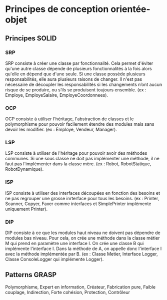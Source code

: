 # Principes de conception orientée-objet

## Principes SOLID

### SRP

SRP consiste à créer une classe par fonctionnalité. Cela permet d'éviter qu'une autre classe dépende de plusieurs fonctionnalités à la fois alors qu'elle en dépend que d'une seule. Si une classe possède plusieurs responsabilités, elle aura plusieurs raisons de changer. 
Il n'est pas nécessaire de découpler les responsabilités si les changements n’ont aucun risque de se produire, ou s’ils se produisent toujours ensemble. (ex : Employe, EmployeSalaire, EmployeCoordonnees). 

### OCP

OCP consiste à utiliser l'héritage, l'abstraction de classes et le polymorphisme pour pouvoir facilement étendre des modules mais sans devoir les modifier. (ex : Employe, Vendeur, Manager). 

### LSP 

LSP consiste à utiliser de l'héritage pour pouvoir avoir des méthodes communes. Si une sous classe ne doit pas implémenter une méthode, il ne faut pas l'implémenter dans la classe mère. (ex : Robot, RobotStatique, RobotDynamique). 

### ISP

ISP consiste à utiliser des interfaces découpées en fonction des besoins et ne pas regrouper une grosse inrterface pour tous les besoins. (ex : Printer, Scanner, Copyer, Faxer comme interfaces et SimplePrinter implémente uniquement Printer). 

### DIP 

DIP consiste à ce que les modules haut niveau ne doivent pas dépendre de modules bas niveau. Pour cela, on crée une méthode dans la classe métier M qui prend en paramètre une interface I. On crée une classe B qui implémente l'interface I. Dans la méthode de A, on appelle donc l'interface I avec la méthode implémentée par B. (ex : Classe Metier, Interface Logger, Classe ConsoleLogger qui implémente Logger). 

## Patterns GRASP

Polymorphisme, Expert en information, Créateur, Fabrication pure, Faible couplage, Indirection, Forte cohésion, Protection, Contrôleur